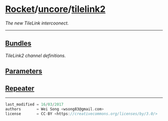 [Rocket](../Readme.md)/[uncore](../uncore.md)/[tilelink2](https://github.com/ucb-bar/rocket-chip/tree/master/src/main/scala/uncore/tilelink2)
========================
*The new TileLink intercoonect.*

**********************

[Bundles](tilelink2/Bundles.md)
---------------
*TileLink2 channel definitions.*

[Parameters](tilelink2/Parameters.md)
---------------

[Repeater](tilelink2/Repeater.md)
--------------




**********************

```scala
last_modified = 16/03/2017
authors       = Wei Song <wsong83@gmail.com>
license       = CC-BY <https://creativecommons.org/licenses/by/3.0/>
```
